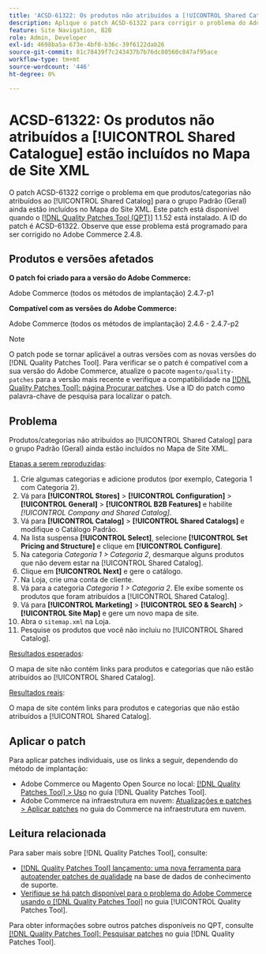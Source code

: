 ```yaml
---
title: 'ACSD-61322: Os produtos não atribuídos a [!UICONTROL Shared Catalogue] estão incluídos no Mapa de Site XML'
description: Aplique o patch ACSD-61322 para corrigir o problema do Adobe Commerce em que produtos/categorias não atribuídos ao [!UICONTROL Shared Catalog] para o grupo Padrão (Geral) ainda estão incluídos no Mapa do Site XML.
feature: Site Navigation, B2B
role: Admin, Developer
exl-id: 4698ba5a-673e-4bf0-b36c-39f6122dab26
source-git-commit: 81c78439f7c243437b7b76dc80560c847af95ace
workflow-type: tm+mt
source-wordcount: '446'
ht-degree: 0%

---
```


# ACSD-61322: Os produtos não atribuídos a [!UICONTROL Shared Catalogue] estão incluídos no Mapa de Site XML

O patch ACSD-61322 corrige o problema em que produtos/categorias não atribuídos ao [!UICONTROL Shared Catalog] para o grupo Padrão (Geral) ainda estão incluídos no Mapa do Site XML. Este patch está disponível quando o [[!DNL Quality Patches Tool (QPT)]](https://experienceleague.adobe.com/en/docs/commerce-knowledge-base/kb/announcements/commerce-announcements/magento-quality-patches-released-new-tool-to-self-serve-quality-patches) 1.1.52 está instalado. A ID do patch é ACSD-61322. Observe que esse problema está programado para ser corrigido no Adobe Commerce 2.4.8.

## Produtos e versões afetados

**O patch foi criado para a versão do Adobe Commerce:**

Adobe Commerce (todos os métodos de implantação) 2.4.7-p1

**Compatível com as versões do Adobe Commerce:**

Adobe Commerce (todos os métodos de implantação) 2.4.6 - 2.4.7-p2

>[!NOTE]
>
>O patch pode se tornar aplicável a outras versões com as novas versões do [!DNL Quality Patches Tool]. Para verificar se o patch é compatível com a sua versão do Adobe Commerce, atualize o pacote `magento/quality-patches` para a versão mais recente e verifique a compatibilidade na [[!DNL Quality Patches Tool]: página Procurar patches](https://experienceleague.adobe.com/tools/commerce-quality-patches/index.html). Use a ID do patch como palavra-chave de pesquisa para localizar o patch.

## Problema

Produtos/categorias não atribuídos ao [!UICONTROL Shared Catalog] para o grupo Padrão (Geral) ainda estão incluídos no Mapa de Site XML.

<u>Etapas a serem reproduzidas</u>:

1. Crie algumas categorias e adicione produtos (por exemplo, Categoria 1 com Categoria 2).
1. Vá para **[!UICONTROL Stores]** > **[!UICONTROL Configuration]** > **[!UICONTROL General]** > **[!UICONTROL B2B Features]** e habilite *[!UICONTROL Company and Shared Catalog]*.
1. Vá para **[!UICONTROL Catalog]** > **[!UICONTROL Shared Catalogs]** e modifique o Catálogo Padrão.
1. Na lista suspensa **[!UICONTROL Select]**, selecione **[!UICONTROL Set Pricing and Structure]** e clique em **[!UICONTROL Configure]**.
1. Na categoria *Categoria 1 > Categoria 2*, desmarque alguns produtos que não devem estar na [!UICONTROL Shared Catalog].
1. Clique em **[!UICONTROL Next]** e gere o catálogo.
1. Na Loja, crie uma conta de cliente.
1. Vá para a categoria *Categoria 1 > Categoria 2*. Ele exibe somente os produtos que foram atribuídos a [!UICONTROL Shared Catalog].
1. Vá para **[!UICONTROL Marketing]** > **[!UICONTROL SEO & Search]** > **[!UICONTROL Site Map]** e gere um novo mapa de site.
1. Abra o `sitemap.xml` na Loja.
1. Pesquise os produtos que você não incluiu no [!UICONTROL Shared Catalog].

<u>Resultados esperados</u>:

O mapa de site não contém links para produtos e categorias que não estão atribuídos ao [!UICONTROL Shared Catalog].

<u>Resultados reais</u>:

O mapa de site contém links para produtos e categorias que não estão atribuídos a [!UICONTROL Shared Catalog].

## Aplicar o patch

Para aplicar patches individuais, use os links a seguir, dependendo do método de implantação:

* Adobe Commerce ou Magento Open Source no local: [[!DNL Quality Patches Tool] > Uso](/help/tools/quality-patches-tool/usage.md) no guia [!DNL Quality Patches Tool].
* Adobe Commerce na infraestrutura em nuvem: [Atualizações e patches > Aplicar patches](https://experienceleague.adobe.com/docs/commerce-cloud-service/user-guide/develop/upgrade/apply-patches.html) no guia do Commerce na infraestrutura em nuvem.

## Leitura relacionada

Para saber mais sobre [!DNL Quality Patches Tool], consulte:

* [[!DNL Quality Patches Tool] lançamento: uma nova ferramenta para autoatender patches de qualidade](https://experienceleague.adobe.com/en/docs/commerce-knowledge-base/kb/announcements/commerce-announcements/magento-quality-patches-released-new-tool-to-self-serve-quality-patches) na base de dados de conhecimento de suporte.
* [Verifique se há patch disponível para o problema do Adobe Commerce usando o  [!DNL Quality Patches Tool]](/help/tools/quality-patches-tool/patches-available-in-qpt/check-patch-for-magento-issue-with-magento-quality-patches.md) no guia [!UICONTROL Quality Patches Tool].


Para obter informações sobre outros patches disponíveis no QPT, consulte [[!DNL Quality Patches Tool]: Pesquisar patches](https://experienceleague.adobe.com/tools/commerce-quality-patches/index.html) no guia [!DNL Quality Patches Tool].
